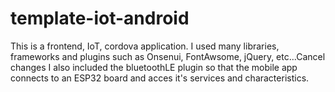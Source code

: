 # template-iot-android
This is a frontend, IoT, cordova application.
I used many libraries, frameworks and plugins such as Onsenui, FontAwsome, jQuery, etc...Cancel changes
I also included the bluetoothLE plugin so that the mobile app connects to an ESP32 board and acces it's services and characteristics.



